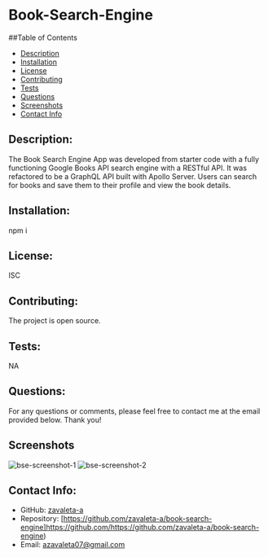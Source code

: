 # Book-Search-Engine

  ##Table of Contents
  - [Description](#description)
  - [Installation](#installation)
  - [License](#license)
  - [Contributing](#contributing)
  - [Tests](#tests)
  - [Questions](#questions)
  - [Screenshots](#screenshots)
  - [Contact Info](#contact-info)
  ## Description:
  The Book Search Engine App was developed from starter code with a fully functioning Google Books API search engine with a RESTful API.  It was refactored to be a GraphQL API built with Apollo Server.  Users can search for books and save them to their profile and view the book details.

  ## Installation:
  npm i
 

  ## License:
  ISC

  ## Contributing:
  The project is open source.

  ## Tests:
  NA

  ## Questions:
  For any questions or comments, please feel free to contact me at the email provided below.  Thank you!
  
  ## Screenshots
  ![bse-screenshot-1](https://user-images.githubusercontent.com/84590140/149686749-58b9ab49-b5e1-4046-bfc6-e578099fb844.jpg)
  ![bse-screenshot-2](https://user-images.githubusercontent.com/84590140/149686736-eca7055c-3aee-44b7-8465-2c74d2612e4e.jpg)


  
  ## Contact Info:
  - GitHub: [zavaleta-a](https://github.com/zavaleta-a)
  - Repository: [https://github.com/zavaleta-a/book-search-engine]https://github.com/https://github.com/zavaleta-a/book-search-engine)
  - Email: azavaleta07@gmail.com
